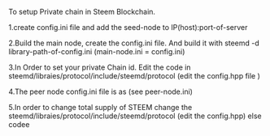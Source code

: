 To setup Private chain in Steem Blockchain.

1.create config.ini file and add the seed-node to IP(host):port-of-server

2.Build the main node, create the config.ini file. And build it with steemd -d library-path-of-config.ini (main-node.ini = config.ini)

3.In Order to set your private Chain id. Edit the code in steemd/libraies/protocol/include/steemd/protocol (edit the config.hpp file )

4.The peer node config.ini file is as (see peer-node.ini)

5.In order to change total supply of STEEM change the steemd/libraies/protocol/include/steemd/protocol (edit the config.hpp) else codee 


